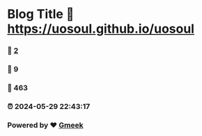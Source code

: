 # Blog Title :link: https://uosoul.github.io/uosoul 
### :page_facing_up: [2](https://uosoul.github.io/uosoul/tag.html) 
### :speech_balloon: 9 
### :hibiscus: 463 
### :alarm_clock: 2024-05-29 22:43:17 
### Powered by :heart: [Gmeek](https://github.com/Meekdai/Gmeek)
